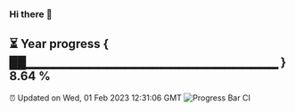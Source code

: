 ### Hi there 👋
⏳ Year progress { ██▁▁▁▁▁▁▁▁▁▁▁▁▁▁▁▁▁▁▁▁▁▁▁▁▁▁▁▁ } 8.64 %
---
⏰ Updated on Wed, 01 Feb 2023 12:31:06 GMT
![Progress Bar CI](https://github.com/liununu/liununu/workflows/Progress%20Bar%20CI/badge.svg)
